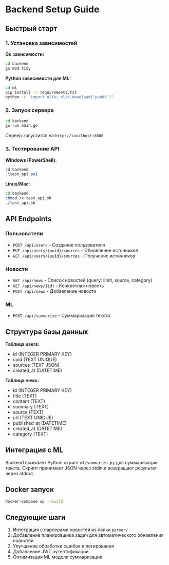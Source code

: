 # Backend Setup Guide

## Быстрый старт

### 1. Установка зависимостей

**Go зависимости:**
```bash
cd backend
go mod tidy
```

**Python зависимости для ML:**
```bash
cd ml
pip install -r requirements.txt
python -c "import nltk; nltk.download('punkt')"
```

### 2. Запуск сервера

```bash
cd backend
go run main.go
```

Сервер запустится на `http://localhost:8080`

### 3. Тестирование API

**Windows (PowerShell):**
```powershell
cd backend
.\test_api.ps1
```

**Linux/Mac:**
```bash
cd backend
chmod +x test_api.sh
./test_api.sh
```

## API Endpoints

### Пользователи
- `POST /api/users` - Создание пользователя
- `PUT /api/users/{uuid}/sources` - Обновление источников
- `GET /api/users/{uuid}/sources` - Получение источников

### Новости  
- `GET /api/news` - Список новостей (query: limit, source, category)
- `GET /api/news/{id}` - Конкретная новость
- `POST /api/news` - Добавление новости

### ML
- `POST /api/summarize` - Суммаризация текста

## Структура базы данных

**Таблица users:**
- id (INTEGER PRIMARY KEY)
- uuid (TEXT UNIQUE) 
- sources (TEXT JSON)
- created_at (DATETIME)

**Таблица news:**
- id (INTEGER PRIMARY KEY)
- title (TEXT)
- content (TEXT) 
- summary (TEXT)
- source (TEXT)
- url (TEXT UNIQUE)
- published_at (DATETIME)
- created_at (DATETIME)
- category (TEXT)

## Интеграция с ML

Backend вызывает Python скрипт `ml/summarize.py` для суммаризации текста.
Скрипт принимает JSON через stdin и возвращает результат через stdout.

## Docker запуск

```bash
docker-compose up --build
```

## Следующие шаги

1. Интеграция с парсерами новостей из папки `parser/`
2. Добавление планировщика задач для автоматического обновления новостей
3. Улучшение обработки ошибок и логирования
4. Добавление JWT аутентификации
5. Оптимизация ML модели суммаризации